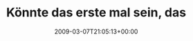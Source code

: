 ---
retweeted: false
source: <a href="http://twitter.com" rel="nofollow">Twitter Web Client</a>
entities:
  hashtags:
  - text: thrice
    indices:
    - '99'
    - '106'
  - text: gaensehaut
    indices:
    - '107'
    - '118'
  symbols: []
  user_mentions: []
  urls: []
display_text_range:
- '0'
- '118'
favorite_count: '0'
id_str: '1294031893'
truncated: false
retweet_count: '0'
id: '1294031893'
created_at: Sat Mar 07 21:05:13 +0000 2009
favorited: false
full_text: 'Könnte das erste mal sein, das ich ein Xylophon auf der Bühne sehe und
  nicht den Notausgang suche. #thrice #gaensehaut'
lang: de
tags:
- thrice
- gaensehaut
- pesos:twitter
date: '2009-03-07T21:05:13+00:00'
src: https://twitter.com/bascht/status/1294031893
original_url: https://twitter.com/bascht/status/1294031893
type: twitter_tweet
text: 'Könnte das erste mal sein, das ich ein Xylophon auf der Bühne sehe und nicht
  den Notausgang suche. #thrice #gaensehaut'
title: 'Könnte das erste mal sein, das '

---